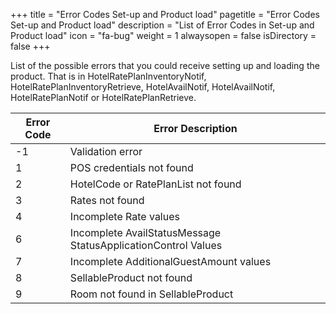 +++
title = "Error Codes Set-up and Product load"
pagetitle = "Error Codes Set-up and Product load"
description = "List of Error Codes in Set-up and Product load"
icon = "fa-bug" 
weight = 1
alwaysopen = false
isDirectory = false
+++


List of the possible errors that you could receive setting up and loading the product. That is in HotelRatePlanInventoryNotif, HotelRatePlanInventoryRetrieve, HotelAvailNotif, HotelAvailNotif, HotelRatePlanNotif or HotelRatePlanRetrieve.


| **Error Code** | **Error Description**					                    |
| -------------- | ------------------------------------------------------------ |
| -1           	 | Validation error						                        |
|  1             | POS credentials not found					                |
|  2             | HotelCode or RatePlanList not found				            |
|  3             | Rates not found						                        |
|  4             | Incomplete Rate values					                    |
|  6             | Incomplete AvailStatusMessage StatusApplicationControl Values|
|  7             | Incomplete AdditionalGuestAmount values			            |
|  8             | SellableProduct not found					                |
|  9             | Room not found in SellableProduct				            |